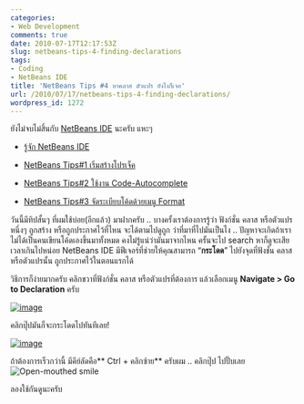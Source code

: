 ```yaml
---
categories:
- Web Development
comments: true
date: 2010-07-17T12:17:53Z
slug: netbeans-tips-4-finding-declarations
tags:
- Coding
- NetBeans IDE
title: 'NetBeans Tips #4 หาคลาส ตัวแปร ยังไงก็เจอ'
url: /2010/07/17/netbeans-tips-4-finding-declarations/
wordpress_id: 1272
---
```


ยังไม่จบไม่สิ้นกับ [NetBeans IDE](http://armno.in.th/content/netbeans-ide) นะครับ แหะๆ




  * [รู้จัก NetBeans IDE](http://armno.in.th/20100710/%e0%b9%81%e0%b8%99%e0%b8%b0%e0%b8%99%e0%b8%b3-netbeans-ide-%e0%b8%aa%e0%b8%b3%e0%b8%ab%e0%b8%a3%e0%b8%b1%e0%b8%9a%e0%b9%80%e0%b8%82%e0%b8%b5%e0%b8%a2%e0%b8%99%e0%b9%82%e0%b8%84%e0%b9%89%e0%b8%94-php)


  * [NetBeans Tips#1 เริ่มสร้างโปรเจ็ค](http://armno.in.th/20100710/netbeans-tips1-%e0%b9%80%e0%b8%a3%e0%b8%b4%e0%b9%88%e0%b8%a1%e0%b8%aa%e0%b8%a3%e0%b9%89%e0%b8%b2%e0%b8%87%e0%b9%82%e0%b8%9b%e0%b8%a3%e0%b9%80%e0%b8%88%e0%b9%87%e0%b8%84)


  * [NetBeans Tips#2 ใช้งาน Code-Autocomplete](http://armno.in.th/20100711/netbeans-tips2-%e0%b9%83%e0%b8%8a%e0%b9%89%e0%b8%87%e0%b8%b2%e0%b8%99-code-auto-complete)


  * [NetBeans Tips#3 จัดระเบียบโค้ดด้วยเมนู Format](http://armno.in.th/20100713/netbeans-tips-3-%e0%b8%88%e0%b8%b1%e0%b8%94%e0%b8%a3%e0%b8%b0%e0%b9%80%e0%b8%9a%e0%b8%b5%e0%b8%a2%e0%b8%9a%e0%b9%82%e0%b8%84%e0%b9%89%e0%b8%94%e0%b8%94%e0%b9%89%e0%b8%a7%e0%b8%a2%e0%b9%80%e0%b8%a1)


วันนี้มีทิปสั้นๆ ที่ผมใช้บ่อย(อีกแล้ว) มาฝากครับ .. บางครั้งเราต้องการรู้ว่า ฟังก์ชั่น คลาส หรือตัวแปรหนึ่งๆ ถูกสร้าง หรือถูกประกาศไว้ที่ไหน จะได้ตามไปดูถูก ว่าที่มาที่ไปมันเป็นไง .. ปัญหาจะเกิดถ้าเราไม่ได้เป็นคนเขียนโค้ดเองขึ้นมาทั้งหมด คงไม่รู้แน่ว่ามันมาจากไหน ครั้นจะไป search หาก็ดูจะเสียเวลาเกินไปหน่อย NetBeans IDE มีฟีเจอร์ที่ช่วยให้คุณสามารถ “**กระโดด**” ไปยังจุดที่ฟังชั่น คลาส หรือตัวแปรนั้น ถูกประกาศไว้ในตอนแรกได้



วิธีการก็ง่ายมากครับ คลิกขวาที่ฟังก์ชั่น คลาส หรือตัวแปรที่ต้องการ แล้วเลือกเมนู **Navigate > Go to Declaration** ครับ

[![image](http://files.armno.in.th/uploads/2010/07/image_thumb16.png)](http://files.armno.in.th/uploads/2010/07/image16.png)

คลิกปุ๊ปมันก็จะกระโดดไปทันทีเลย!

[![image](http://files.armno.in.th/uploads/2010/07/image_thumb17.png)](http://files.armno.in.th/uploads/2010/07/image17.png)

ถ้าต้องการเร็วกว่านี้ มีคีย์ลัดคือ** Ctrl + คลิกซ้าย** ครับผม .. คลิกปุ๊ป ไปปั๊บเลย ![Open-mouthed smile](http://files.armno.in.th/uploads/2010/07/wlEmoticonopenmouthedsmile1.png)

ลองใช้กันดูนะครับ
